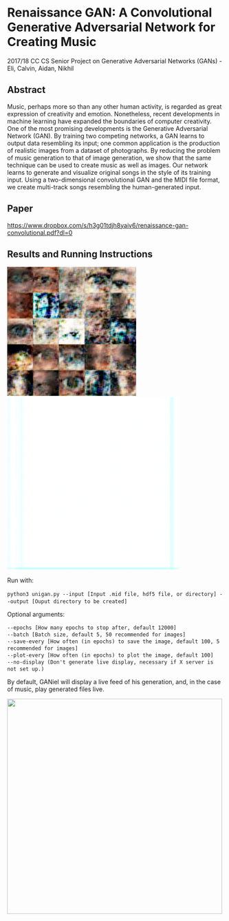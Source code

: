 # Renaissance GAN: A Convolutional Generative Adversarial Network for Creating Music
2017/18 CC CS Senior Project on Generative Adversarial Networks (GANs) - Eli, Calvin, Aidan, Nikhil

## Abstract
Music, perhaps more so than any other human activity,
is regarded as great expression of creativity and emotion.
Nonetheless, recent developments in machine learning have
expanded the boundaries of computer creativity. One of the
most promising developments is the Generative Adversarial
Network (GAN). By training two competing networks, a
GAN learns to output data resembling its input; one common
application is the production of realistic images from a dataset
of photographs. By reducing the problem of music generation
to that of image generation, we show that the same technique
can be used to create music as well as images. Our network
learns to generate and visualize original songs in the style
of its training input. Using a two-dimensional convolutional
GAN and the MIDI file format, we create multi-track songs
resembling the human-generated input.

## Paper
https://www.dropbox.com/s/h3g01tdjh8yaiv6/renaissance-gan-convolutional.pdf?dl=0

## Results and Running Instructions
<img src="examples/eyes.png" width="300" height = "300">
<img src="examples/song.gif" width="400" height = "400">

Run with:

```python3 unigan.py --input [Input .mid file, hdf5 file, or directory] --output [Ouput directory to be created]```

Optional arguments:

```
--epochs [How many epochs to stop after, default 12000] 
--batch [Batch size, default 5, 50 recommended for images]
--save-every [How often (in epochs) to save the image, default 100, 5 recommended for images]
--plot-every [How often (in epochs) to plot the image, default 100]
--no-display (Don't generate live display, necessary if X server is not set up.)

```

By default, GANiel will display a live feed of his generation, and, in the case of music, play generated files live.

<img src="examples/gwbush.gif" width="500" height = "500">
